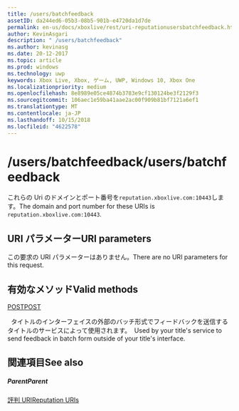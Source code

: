 ```yaml
---
title: /users/batchfeedback
assetID: da244ed6-05b3-08b5-901b-e4720da1d7de
permalink: en-us/docs/xboxlive/rest/uri-reputationusersbatchfeedback.html
author: KevinAsgari
description: " /users/batchfeedback"
ms.author: kevinasg
ms.date: 20-12-2017
ms.topic: article
ms.prod: windows
ms.technology: uwp
keywords: Xbox Live, Xbox, ゲーム, UWP, Windows 10, Xbox One
ms.localizationpriority: medium
ms.openlocfilehash: 8e8989e05ce4874b3783e9cf130124be3f2129f3
ms.sourcegitcommit: 106aec1e59ba41aae2ac00f909b81bf7121a6ef1
ms.translationtype: MT
ms.contentlocale: ja-JP
ms.lasthandoff: 10/15/2018
ms.locfileid: "4622578"
---
```

# <a name="usersbatchfeedback"></a><span data-ttu-id="c5036-104">/users/batchfeedback</span><span class="sxs-lookup"><span data-stu-id="c5036-104">/users/batchfeedback</span></span>
 
<span data-ttu-id="c5036-105">これらの Uri のドメインとポート番号を`reputation.xboxlive.com:10443`します。</span><span class="sxs-lookup"><span data-stu-id="c5036-105">The domain and port number for these URIs is `reputation.xboxlive.com:10443`.</span></span>
 
<a id="ID4EW"></a>

 
## <a name="uri-parameters"></a><span data-ttu-id="c5036-106">URI パラメーター</span><span class="sxs-lookup"><span data-stu-id="c5036-106">URI parameters</span></span>
 
<span data-ttu-id="c5036-107">この要求の URI パラメーターはありません。</span><span class="sxs-lookup"><span data-stu-id="c5036-107">There are no URI parameters for this request.</span></span>
  
<a id="ID4E6"></a>

 
## <a name="valid-methods"></a><span data-ttu-id="c5036-108">有効なメソッド</span><span class="sxs-lookup"><span data-stu-id="c5036-108">Valid methods</span></span>

[<span data-ttu-id="c5036-109">POST</span><span class="sxs-lookup"><span data-stu-id="c5036-109">POST</span></span>](uri-reputationusersbatchfeedbackpost.md)

<span data-ttu-id="c5036-110">&nbsp;&nbsp;タイトルのインターフェイスの外部のバッチ形式でフィードバックを送信するタイトルのサービスによって使用されます。</span><span class="sxs-lookup"><span data-stu-id="c5036-110">&nbsp;&nbsp;Used by your title's service to send feedback in batch form outside of your title's interface.</span></span>
 
<a id="ID4EJB"></a>

 
## <a name="see-also"></a><span data-ttu-id="c5036-111">関連項目</span><span class="sxs-lookup"><span data-stu-id="c5036-111">See also</span></span>
 
<a id="ID4ELB"></a>

 
##### <a name="parent"></a><span data-ttu-id="c5036-112">Parent</span><span class="sxs-lookup"><span data-stu-id="c5036-112">Parent</span></span> 

[<span data-ttu-id="c5036-113">評判 URI</span><span class="sxs-lookup"><span data-stu-id="c5036-113">Reputation URIs</span></span>](atoc-reference-reputation.md)

   